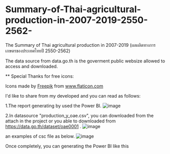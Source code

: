 # Summary-of-Thai-agricultural-production-in-2007-2019-2550-2562-
The Summary of Thai agricultural production in 2007-2019 (ผลผลิตทางการเกษตรของประเทศไทยปี 2550-2562)

The data source from data.go.th is the goverment public websize allowed to access and downloaded.


** Special Thanks for free icons: <div>Icons made by <a href="https://www.freepik.com" title="Freepik">Freepik</a> from <a href="https://www.flaticon.com/" title="Flaticon">www.flaticon.com</a></div>

I'd like to share from my developed and you can read as follows:

1.The report generating by used the Power BI.
![image](https://user-images.githubusercontent.com/61858648/129433787-194cb6ab-9edb-424f-9f0c-c3b7d7c8e5d6.png)


2.In datasource "production_y_oae.csv", you can downloaded from the attach in the project or you able to downloaded from https://data.go.th/dataset/oae0001 .
![image](https://user-images.githubusercontent.com/61858648/129433806-207e12c5-07fe-4a0d-84f7-551472d8c8f9.png)

an examples of csc file as below.
![image](https://user-images.githubusercontent.com/61858648/129433958-ac7d1dbc-7135-4d68-b772-9d8c24f8cb80.png)



Once completely, you can generating the Power BI like this




